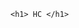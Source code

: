 <!DOCTYPE html> 
<html lang="pt-BR">  
<head>                
   <meta charset="UTF-8">  
   <meta name="viewport" content="width=device-width,initial-scale=1.0"> 

   <title>ANNA</title>  
</head> 
<body>  
   
    <h1> HC </h1>	
	
	

</body 
</html> 
